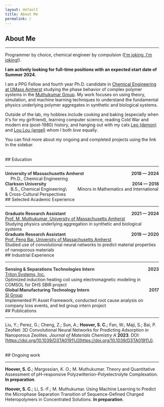 ```yaml
---
layout: default
title: About Me
permalink: /
---
```


## About Me

---

Programmer by choice, chemical engineer by compulsion ([I'm joking, I'm joking!](https://www.youtube.com/watch?v=Jt1GRckaQ_s)).

**I am actively looking for full-time positions with an expected start date of Summer 2024.**

I am a PPG Fellow and fourth year Ph.D. candidate in [Chemical Engineering at UMass Amherst](https://www.umass.edu/engineering/academics/departments/chemical-engineering) studying the phase behavior of complex polymer systems in the [Muthukumar Group](http://theory.pse.umass.edu/). My work focuses on using theory, simulation, and machine learning techniques to understand the fundamental physics underlying polymer aggregates in synthetic and biological systems.

Outside of the lab, my hobbies include cooking and baking (especially when it's for my girlfriend), learning computer science, reading Cold War and modern era (post-1980) history, and hanging out with my cats [Leo (demon)](/assets/imgs/leo.png) and [Lou Lou (angel)](/assets/imgs/loulou.png) whom I both *love* equally.

You can find more about my ongoing and completed projects using the link in the sidebar.


<br>
## Education

---

<div style='text-align:left;'>
    <b><font color="#333333">University of Massachusetts Amherst</font></b>
    <span style='float:right;'>
        <b><font color="#333333">2018 &mdash; 2024</font></b>
    </span>
</div>
&emsp; Ph.D., Chemical Engineering

<div style='text-align:left;'>
    <b><font color="#333333">Clarkson University</font></b>
    <span style='float:right;'>
        <b><font color="#333333">2014 &mdash; 2018</font></b>
    </span>
</div>
&emsp; B.S., Chemical Engineering\
&emsp;&emsp; Minors in Mathematics and International & Cross-Cultural Perspectives


<br>
## Selected Academic Experience

---

<div style='text-align:left;'>
    <b><font color="#333333">Graduate Research Assistant</font></b>
    <span style='float:right;'>
        <b><font color="#333333">2021 &mdash; 2024</font></b>
    </span>
</div>
<u>Prof. M. Muthukumar, University of Massachusetts Amherst</u><br>
Studying physics underlying aggregation in synthetic and biological systems

<div style='text-align:left;'>
    <b><font color="#333333">Graduate Research Assistant</font></b>
    <span style='float:right;'>
        <b><font color="#333333">2019 &mdash; 2020</font></b>
    </span>
</div>
<u>Prof. Peng Bai, University of Massachusetts Amherst</u><br>
Studied use of convolutional neural networks to predict material properties of nanoporous materials


<br>
## Industrial Experience

---

<div style='text-align:left;'>
    <b><font color="#333333">Sensing & Separations Technologies Intern</font></b>
    <span style='float:right;'>
        <b><font color="#333333">2023</font></b>
    </span>
</div>
<u>Triton Systems, Inc.</u><br>
Optimized induction heating coil using electromagnetic modeling in COMSOL for DHS SBIR project

<div style='text-align:left;'>
    <b><font color="#333333">Global Manufacturing Technology Intern</font></b>
    <span style='float:right;'>
        <b><font color="#333333">2017</font></b>
    </span>
</div>
<u>SI Group</u><br>
Implemented PI Asset Framework, conducted root cause analysis on company loss events, and led group intern project


<br>
## Publications

---

Liu, Y.; Perez, G.; Cheng, Z.; Sun, A.; **Hoover, S. C.**; Fan, W.; Maji, S.; Bai, P. ZeoNet: 3D Convolutional Neural Networks for Predicting Adsorption in Nanoporous Zeolites. *Journal of Materials Chemistry A* **2023**. DOI: [https://doi.org/10.1039/D3TA01911J](https://doi.org/10.1039/D3TA01911J).


<br>
## Ongoing work

---

**Hoover, S. C.**; Margossian, K. O.; M. Muthukumar. Theory and Quantitative Assessment of pH-responsive Polyzwitterion-Polyelectrolyte Complexation. **In preparation**.

**Hoover, S. C.**; Li, S.-F.; M. Muthukumar. Using Machine Learning to Predict the Microphase Separation Transition of Sequence-Defined Charged Heteropolymers in Concentrated Solutions. **In preparation**.
